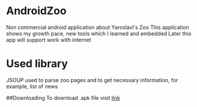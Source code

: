 # AndroidZoo
Non commercial android application about Yaroslavl's Zoo
This application shows my growth pace, new tools which I learned and embedded
Later this app will support work with internet

# Used library
<h>JSOUP</h> used to parse zoo pages and to get necessary information, for example, list of news

##Downloading
To download .apk file visit [link](https://yadi.sk/d/Q9idaKzbCUWeDg)

